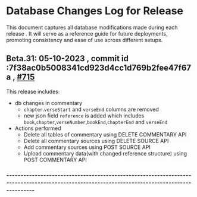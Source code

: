# Database Changes Log for Release 
This document captures all database modifications made during each release . It will serve as a reference guide for future deployments, promoting consistency and ease of use across different setups.


##  Beta.31: 05-10-2023 , commit id :7f38ac0b5008341cd923d4cc1d769b2fee47f67a , [#715](https://github.com/Bridgeconn/vachan-api/pull/715/)
This release includes:
- db changes in commentary
    - `chapter`.`verseStart` and `verseEnd` columns are removed
    - new json field `reference` is added which includes `book`,`chapter`,`verseNumber`,`bookEnd`,`chapterEnd` and `verseEnd`
- Actions performed
    - Delete all tables of commentary using DELETE COMMENTARY API
    - Delete all commentary sources using DELETE SOURCE API
    - Add commentary sources using POST SOURCE API
    - Upload commentary data(with changed reference structure) using POST COMMENTARY API

### --------------------------------------------------------------------------------------------------------------------------------------------


